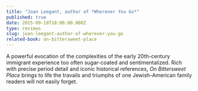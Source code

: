 ```yaml
---
title: "Joan Leegant, author of *Wherever You Go*"
published: true
date: 2015-09-18T18:06:00.000Z
type: reviews
slug: joan-leegant-author-of-wherever-you-go
related-book: on-bittersweet-place
---
```


A powerful evocation of the complexities of the early 20th-century immigrant experience too often sugar-coated and sentimentalized. Rich with precise period detail and iconic historical references, _On Bittersweet Place_ brings to life the travails and triumphs of one Jewish-American family readers will not easily forget.

